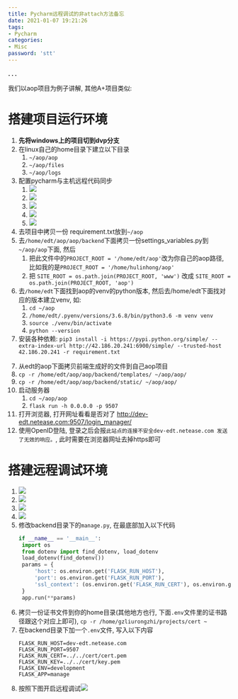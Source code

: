 ```yaml
---
title: Pycharm远程调试的非attach方法备忘
date: 2021-01-07 19:21:26
tags:
- Pycharm
categories:
- Misc
password: 'stt'
---
```




**. . .**<!-- more -->



我们以aop项目为例子讲解, 其他A+项目类似:


# 搭建项目运行环境

1. **先将windows上的项目切到dvp分支**
2. 在linux自己的home目录下建立以下目录
   1.  `~/aop/aop`
   2.  `~/aop/files`
   3.  `~/aop/logs`
3.  配置pycharm与主机远程代码同步
    1.  ![](/img/pycharm_remote_debug_img/pycharm_deployment1.png) 
    2.  ![](/img/pycharm_remote_debug_img/pycharm_deployment2.png) 
    3.  ![](/img/pycharm_remote_debug_img/pycharm_deployment3.png) 
    4.  ![](/img/pycharm_remote_debug_img/pycharm_deployment4.png) 
    5.  ![](/img/pycharm_remote_debug_img/pycharm_deployment5.png) 
4. 去项目中拷贝一份 requirement.txt放到`~/aop`
5. 去`/home/edt/aop/aop/backend`下面拷贝一份settings_variables.py到`~/aop/aop`下面, 然后
   1. 把此文件中的`PROJECT_ROOT = '/home/edt/aop'`改为你自己的aop路径, 比如我的是`PROJECT_ROOT = '/home/hulinhong/aop'`
   2. 把 `SITE_ROOT = os.path.join(PROJECT_ROOT, 'www')` 改成 `SITE_ROOT = os.path.join(PROJECT_ROOT, 'aop')`
6. 去`/home/edt`下面找到aop的venv的python版本, 然后去/home/edt下面找对应的版本建立venv, 如:  
    1. `cd ~/aop`
    2. `/home/edt/.pyenv/versions/3.6.8/bin/python3.6 -m venv venv`
    3. `source ./venv/bin/activate`
    4. `python --version`
7. 安装各种依赖: `pip3 install -i https://pypi.python.org/simple/ --extra-index-url http://42.186.20.241:6900/simple/ --trusted-host 42.186.20.241 -r requirement.txt`
<!-- 7. 打开浏览器, 打开网址看看是否对了 http://dev-edt.netease.com:9507/login_manager/, 正常情况下, 此时页面会报 `{"error": {"code": 5000, "message": "index.html", "type": "TemplateNotFound"}}` -->
7.  从edt的aop下面拷贝前端生成好的文件到自己aop项目
   1.  `cp -r /home/edt/aop/aop/backend/templates/ ~/aop/aop/`
   2.  `cp -r /home/edt/aop/aop/backend/static/ ~/aop/aop/`
8. 启动服务器
   1. `cd ~/aop/aop`
   2. `flask run -h 0.0.0.0 -p 9507`
9. 打开浏览器, 打开网址看看是否对了 http://dev-edt.netease.com:9507/login_manager/
10. 使用OpenID登陆, 登录之后会报`此站点的连接不安全dev-edt.netease.com 发送了无效的响应。`, 此时需要在浏览器网址去掉https即可


# 搭建远程调试环境


<!-- 5. 这里建议填成跟deployment一样, ![]/img(pycharm_remote_debug_img/pycharm_remote_debug3.png) -->

1. ![](/img/pycharm_remote_debug_img/pycharm_add_interpreter1.png)
2. ![](/img/pycharm_remote_debug_img/pycharm_add_interpreter2.png)
3. ![](/img/pycharm_remote_debug_img/pycharm_add_interpreter3.png)
4. ![](/img/pycharm_remote_debug_img/pycharm_remote_debug2.png)
5. 修改backend目录下的`manage.py`, 在最底部加入以下代码
   ``` python
   if __name__ == '__main__':
    import os
    from dotenv import find_dotenv, load_dotenv
    load_dotenv(find_dotenv())
    params = {
        'host': os.environ.get('FLASK_RUN_HOST'),
        'port': os.environ.get('FLASK_RUN_PORT'),
        'ssl_context': (os.environ.get('FLASK_RUN_CERT'), os.environ.get('FLASK_RUN_KEY'))
    }
    app.run(**params)
   ```
6. 拷贝一份证书文件到你的home目录(其他地方也行, 下面`.env`文件里的证书路径跟这个对应上即可), `cp -r /home/gzliurongzhi/projects/cert ~`
7. 在backend目录下加一个`.env`文件, 写入以下内容
   ```
   FLASK_RUN_HOST=dev-edt.netease.com
   FLASK_RUN_PORT=9507
   FLASK_RUN_CERT=../../cert/cert.pem
   FLASK_RUN_KEY=../../cert/key.pem
   FLASK_ENV=development
   FLASK_APP=manage
   ```
8.  按照下图开启远程调试![](/img/pycharm_remote_debug_img/pycharm_remote_debug4.png)